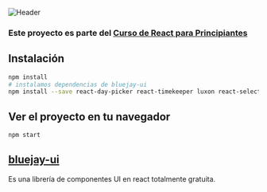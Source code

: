 ![Header](https://xavitristancho.s3-eu-west-1.amazonaws.com/cursos/react-para-principiantes/imagen-promocional.png)

### Este proyecto es parte del [Curso de React para Principiantes](https://xavitristancho.pro/cursos/react-para-principiantes)

## Instalación

```bash 
npm install
# instalamos dependencias de bluejay-ui
npm install --save react-day-picker react-timekeeper luxon react-select
```

## Ver el proyecto en tu navegador

```bash
npm start
```

## [bluejay-ui](https://github.com/xavi-tristancho/bluejay-ui)

Es una librería de componentes UI en react totalmente gratuita.